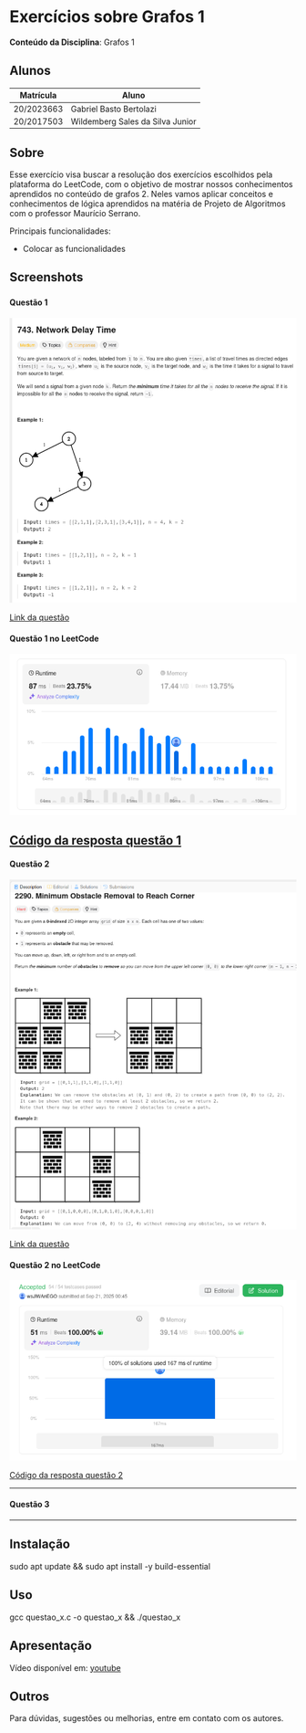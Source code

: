 
# Exercícios sobre Grafos 1

**Conteúdo da Disciplina**: Grafos 1<br>

## Alunos

|Matrícula | Aluno |
| -- | -- |
| 20/2023663 | Gabriel Basto Bertolazi |
| 20/2017503 | Wildemberg Sales da Silva Junior |

## Sobre

Esse exercício visa buscar a resolução dos exercícios escolhidos pela plataforma do LeetCode, com o objetivo de mostrar nossos conhecimentos aprendidos no conteúdo de grafos 2. Neles vamos aplicar conceitos e conhecimentos de lógica aprendidos na matéria de Projeto de Algoritmos com o professor Maurício Serrano.

Principais funcionalidades:
- Colocar as funcionalidades


## Screenshots

### 

#### Questão 1   

![Network Delay Time](/imgs/questao_1.png)

[Link da questão](https://leetcode.com/problems/network-delay-time/description/?envType=problem-list-v2&envId=shortest-path)

#### Questão 1 no LeetCode  

![Resposta questão 1](/imgs/resp_questao1.png)

[Código da resposta questão 1](/code/questao1.c)
---

#### Questão 2   

![Minimum Obstacle Removal to Reach Corner](/imgs/questao_2.png)

[Link da questão](https://leetcode.com/problems/minimum-obstacle-removal-to-reach-corner/description/?envType=problem-list-v2&envId=shortest-path)



#### Questão 2 no LeetCode  

![Resposta questão 2](/imgs/resp_questao2.png)

[Código da resposta questão 2](/code/questao2.c)

---

#### Questão 3   



---

## Instalação

sudo apt update && sudo apt install -y build-essential

## Uso

gcc questao_x.c -o questao_x && ./questao_x

## Apresentação

Vídeo disponível em: [youtube]()

## Outros

Para dúvidas, sugestões ou melhorias, entre em contato com os autores.
